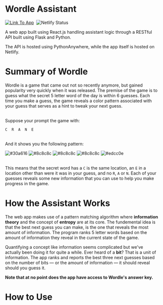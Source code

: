 # Wordle Assistant
[![Link To App](https://img.shields.io/badge/-Link%20To%20App-blue)](https://tjoab-wordle-assistant.netlify.app/)&nbsp; 
![Netlify Status](https://api.netlify.com/api/v1/badges/739eb0fc-bef0-4ff5-8b61-b3336dd4b481/deploy-status)

A web app built using React.js handling assistant logic through a RESTful API built using Flask and Python.

The API is hosted using PythonAnywhere, while the app itself is hosted on Netlify.

# Summary of Wordle

Wordle is a game that came out not so recently anymore, but gained popularity very quickly when it was released. The premise of the game is to guess what the secret 5 letter word of the day is within 6 guesses. Each time you make a guess, the game reveals a color pattern associated with your guess that serves as a hint to tweak your next guess. 
<br></br>

Suppose your prompt the game with:

`C  R  A  N  E`
<br></br>

And it shows you the following pattern:

![#30a616](https://placehold.co/15x15/30a616/30a616.png)
![#8c8c8c](https://placehold.co/15x15/8c8c8c/8c8c8c.png)
![#8c8c8c](https://placehold.co/15x15/8c8c8c/8c8c8c.png)
![#8c8c8c](https://placehold.co/15x15/8c8c8c/8c8c8c.png)
![#edcc0e](https://placehold.co/15x15/edcc0e/edcc0e.png)
<br></br>

This means that the secret word has a `C` is the same location, an `E` in a location other than were it was in your guess, and no `R`, `A` or `N`. Each of your guesses reveals some new information that you can use to help you make progress in the game.


# How the Assistant Works

The web app makes use of a pattern matching algorithm where **information theory** and the concept of **entropy** are at its core. The fundemental idea is that the best next guess you can make, is the one that reveals the most amount of information. The program ranks 5 letter words based on the amount of information they reveal in the current state of the game. 

Quantifying a concept like information seems complicated but we've actually been doing it for quite a while. Ever heard of a **bit**? That is a unit of information. The app ranks and reports the best three next guesses based on the number of bits &mdash; or the amount of information &mdash; it should reveal should you guess it. 

**Note that at no point does the app have access to Wordle's answer key.**


# How to Use
